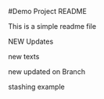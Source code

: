 #Demo Project README

This is a simple readme file

NEW Updates


new texts

new updated on Branch

stashing example
